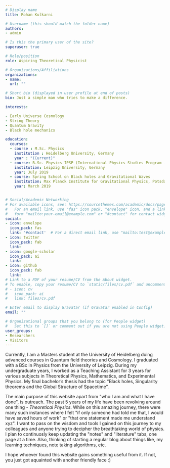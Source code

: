 ```yaml
---
# Display name
title: Rohan Kulkarni

# Username (this should match the folder name)
authors:
- admin

# Is this the primary user of the site?
superuser: true

# Role/position
role: Aspiring Theoretical Physicist

# Organizations/Affiliations
organizations:
- name:
  url: ""

# Short bio (displayed in user profile at end of posts)
bio: Just a simple man who tries to make a difference.

interests:

- Early Universe Cosmology
- String Theory
- Quantum Gravity
- Black hole mechanics

education:
  courses:
  - course : M.Sc. Physics
    institution : Heidelberg University, Germany
    year : "(Current)"
  - course: B.Sc. Physics IPSP (International Physics Studies Program - IPSP)
    institution: Leipzig University, Germany
    year: July 2019
  - course: Spring School on Black holes and Gravitational Waves
    institution: Max Planck Institute for Gravitational Physics, Potsdam, Germany
    year: March 2019


# Social/Academic Networking
# For available icons, see: https://sourcethemes.com/academic/docs/page-builder/#icons
#   For an email link, use "fas" icon pack, "envelope" icon, and a link in the
#   form "mailto:your-email@example.com" or "#contact" for contact widget.
social:
- icon: envelope
  icon_pack: fas
  link: '#contact'  # For a direct email link, use "mailto:test@example.org".
- icon: twitter
  icon_pack: fab
  link:
- icon: google-scholar
  icon_pack: ai
  link:
- icon: github
  icon_pack: fab
  link:
# Link to a PDF of your resume/CV from the About widget.
# To enable, copy your resume/CV to `static/files/cv.pdf` and uncomment the lines below.
# - icon: cv
#   icon_pack: ai
#   link: files/cv.pdf

# Enter email to display Gravatar (if Gravatar enabled in Config)
email: ""

# Organizational groups that you belong to (for People widget)
#   Set this to `[]` or comment out if you are not using People widget.
user_groups:
- Researchers
- Visitors
---
```

Currently, I am a Masters student at the University of Heidelberg doing advanced courses in Quantum field theories and Cosmology. I graduated with a BSc in Physics from the University of Leipzig. During my undergraduate years, I worked as a Teaching Assistant for 3 years for various subjects in Theoretical Physics, Mathematics, and Experimental Physics. My final bachelor’s thesis had the topic “Black holes, Singularity theorems and the Global Structure of Spacetime”.

The main purpose of this website apart from "who I am and what I have done", is outreach. The past 5 years of my life have been revolving around one thing - _Theoretical Physics_. While on this amazing journey, there were many such instances where I felt "if only someone had told me that, I would have saved hours of work" or "that one statement made me understand xyz". I want to pass on the wisdom and tools I gained on this journey to my colleagues and anyone trying to decipher the breathtaking world of physics. I plan to continuosly keep updating the "notes" and "literature" tabs, one page at a time. Also, thinking of starting a regular blog about things like, my learning techniques, note taking algorithms, etc.

I hope whoever found this website gains something useful from it. If not, you just got aquainted with another friendly face :)

<!--- Nelson Bighetti is a professor of artificial intelligence at the Stanford AI Lab. His research interests include distributed robotics, mobile computing and programmable matter. He leads the Robotic Neurobiology group, which develops self-reconfiguring robots, systems of self-organizing robots, and mobile sensor networks. -->
